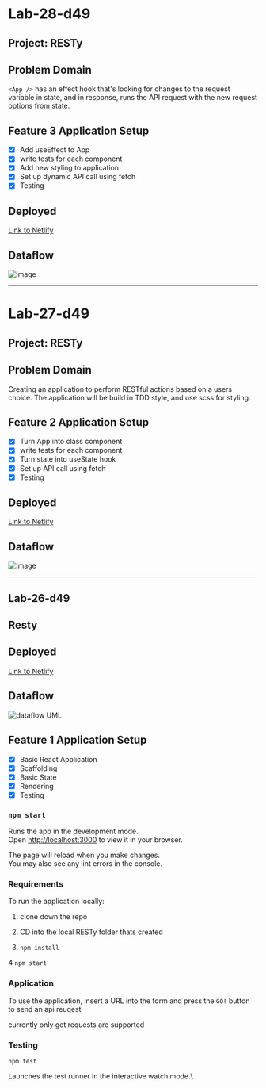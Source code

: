 # Lab-28-d49

## Project: RESTy

## Problem Domain

`<App />` has an effect hook that's looking for changes to the request variable in state, and in response, runs the API request with the new request options from state.

## Feature 3 Application Setup

- [x] Add useEffect to App 
- [x] write tests for each component
- [x] Add new styling to application
- [x] Set up dynamic API call using fetch
- [x] Testing

## Deployed

[Link to Netlify](https://28resty-d49.netlify.app)

## Dataflow

![image](https://user-images.githubusercontent.com/105423307/210675199-3788d36c-fe53-4cdc-9f35-6f823fc50e6f.png)


---

# Lab-27-d49

## Project: RESTy

## Problem Domain

Creating an application to perform RESTful actions based on a users choice. The application will be build in TDD style, and use scss for styling.

## Feature 2 Application Setup

- [x] Turn App into class component
- [x] write tests for each component
- [x] Turn state into useState hook
- [x] Set up API call using fetch
- [x] Testing

## Deployed

[Link to Netlify](https://resty-d49.netlify.app/)

## Dataflow

![image](https://user-images.githubusercontent.com/105423307/210473276-5ee55ea7-d47a-4ab3-b1b8-478f4f2e57bf.png)

---

## Lab-26-d49

## Resty

## Deployed

[Link to Netlify](https://tiny-malabi-b65515.netlify.app)

## Dataflow

![dataflow UML](https://user-images.githubusercontent.com/105423307/210279444-4703151f-9add-4cf9-916e-79a2bcc1643d.png)

## Feature 1 Application Setup

- [x] Basic React Application
- [x] Scaffolding
- [x] Basic State
- [x] Rendering
- [x] Testing

### `npm start`

Runs the app in the development mode.\
Open [http://localhost:3000](http://localhost:3000) to view it in your browser.

The page will reload when you make changes.\
You may also see any lint errors in the console.

### Requirements

To run the application locally:

1. clone down the repo

2. CD into the local RESTy folder thats created

3. `npm install`

4 `npm start`

### Application

To use the application, insert a URL into the form and press the `GO!` button to send an api reuqest

currently only get requests are supported

### Testing

`npm test`

Launches the test runner in the interactive watch mode.\
